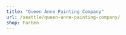 ```yaml
---
title: "Queen Anne Painting Company"
url: /seattle/queen-anne-painting-company/
shop: Farben
---
```

